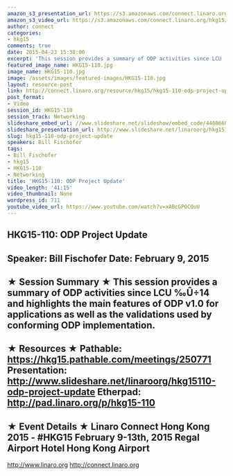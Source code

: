 ```yaml
---
amazon_s3_presentation_url: https://s3.amazonaws.com/connect.linaro.org/hkg15/Videos/02-09-Monday/HKG15-110.pdf
amazon_s3_video_url: https://s3.amazonaws.com/connect.linaro.org/hkg15/Videos/02-09-Monday/HKG15-110+ODP+Project+Update.mp4
author: connect
categories:
- hkg15
comments: true
date: 2015-04-23 15:38:00
excerpt: 'This session provides a summary of ODP activities since LCU '
featured_image_name: HKG15-110.jpg
image_name: HKG15-110.jpg
image: /assets/images/featured-images/HKG15-110.jpg
layout: resource-post
link: http://connect.linaro.org/resource/hkg15/hkg15-110-odp-project-update/
post_format:
- Video
session_id: HKG15-110
session_track: Networking
slideshare_embed_url: //www.slideshare.net/slideshow/embed_code/44886683
slideshare_presentation_url: http://www.slideshare.net/linaroorg/hkg15110-odp-project-update
slug: hkg15-110-odp-project-update
speakers: Bill Fischofer
tags:
- Bill Fischofer
- hkg15
- HKG15-110
- Networking
title: 'HKG15-110: ODP Project Update'
video_length: '41:15'
video_thumbnail: None
wordpress_id: 711
youtube_video_url: https://www.youtube.com/watch?v=xABcGPOCOuU
---
```


HKG15-110: ODP Project Update
---------------------------------------------------
Speaker: Bill Fischofer
Date: February 9, 2015
---------------------------------------------------
★ Session Summary ★
This session provides a summary of ODP activities since LCU ‰Û÷14 and highlights the main features of ODP v1.0 for applications as well as the validations used by conforming ODP implementation.
--------------------------------------------------
★ Resources ★
Pathable: https://hkg15.pathable.com/meetings/250771
Presentation:  http://www.slideshare.net/linaroorg/hkg15110-odp-project-update
Etherpad: http://pad.linaro.org/p/hkg15-110
---------------------------------------------------
★ Event Details ★
Linaro Connect Hong Kong 2015 - #HKG15
February 9-13th, 2015
Regal Airport Hotel Hong Kong Airport
---------------------------------------------------
http://www.linaro.org
http://connect.linaro.org
